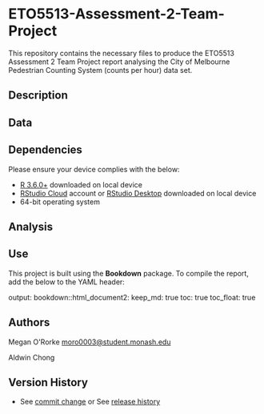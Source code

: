 # ETO5513-Assessment-2-Team-Project

This repository contains the necessary files to produce the ETO5513 Assessment 2 Team Project report analysing the City of Melbourne Pedestrian Counting System (counts per hour) data set.

## Description



## Data



## Dependencies

Please ensure your device complies with the below:

* [R 3.6.0+](https://posit.co/download/rstudio-desktop/) downloaded on local device
* [RStudio Cloud](https://posit.cloud/) account or [RStudio Desktop](https://posit.co/download/rstudio-desktop/) downloaded on local device
* 64-bit operating system

## Analysis



## Use

This project is built using the **Bookdown** package. To compile the report, add the below to the YAML header:

output:
  bookdown::html_document2:
    keep_md: true
    toc: true
    toc_float: true

## Authors

Megan O'Rorke 
[moro0003@student.monash.edu](mailto:moro0003@student.monash.edu)

Aldwin Chong

## Version History

* See [commit change]() or See [release history]()
